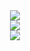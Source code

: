 <div align="center">
  <img src="https://capsule-render.vercel.app/api?type=transparent&color=&height=100&section=header&text=🌱%20BinarySstar%20Github%20Page&fontSize=30" />
  <br>
  <img src="https://capsule-render.vercel.app/api?type=transparent&color=&height=100&section=header&text=📫%20Contact&fontSize=20" />  
  <br>
  <img src="https://img.shields.io/badge/Gmail-D14836?style=for-the-badge&logo=gmail&logoColor=white">
</div>


<!--
**BinarySstar/BinarySstar** is a ✨ _special_ ✨ repository because its `README.md` (this file) appears on your GitHub profile.

Here are some ideas to get you started:

- 🔭 I’m currently working on ...
- 🌱 I’m currently learning ...
- 👯 I’m looking to collaborate on ...
- 🤔 I’m looking for help with ...
- 💬 Ask me about ...
- 📫 How to reach me: ...
- 😄 Pronouns: ...
- ⚡ Fun fact: ...
-->
